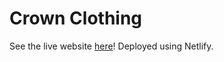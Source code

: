 # Crown Clothing

See the live website [here](https://tiny-yeot-0527fa.netlify.app/)! Deployed using Netlify.
